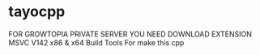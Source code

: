 # tayocpp
FOR GROWTOPIA PRIVATE SERVER
YOU NEED DOWNLOAD EXTENSION MSVC V142 x86 & x64 Build Tools For make this cpp
